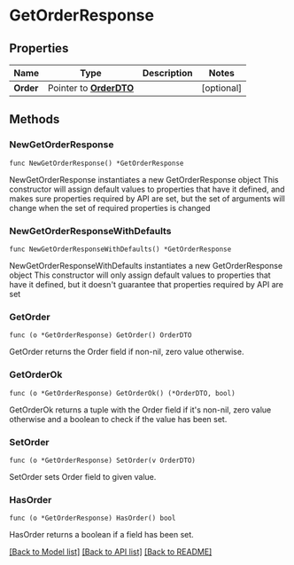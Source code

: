 # GetOrderResponse

## Properties

Name | Type | Description | Notes
------------ | ------------- | ------------- | -------------
**Order** | Pointer to [**OrderDTO**](OrderDTO.md) |  | [optional] 

## Methods

### NewGetOrderResponse

`func NewGetOrderResponse() *GetOrderResponse`

NewGetOrderResponse instantiates a new GetOrderResponse object
This constructor will assign default values to properties that have it defined,
and makes sure properties required by API are set, but the set of arguments
will change when the set of required properties is changed

### NewGetOrderResponseWithDefaults

`func NewGetOrderResponseWithDefaults() *GetOrderResponse`

NewGetOrderResponseWithDefaults instantiates a new GetOrderResponse object
This constructor will only assign default values to properties that have it defined,
but it doesn't guarantee that properties required by API are set

### GetOrder

`func (o *GetOrderResponse) GetOrder() OrderDTO`

GetOrder returns the Order field if non-nil, zero value otherwise.

### GetOrderOk

`func (o *GetOrderResponse) GetOrderOk() (*OrderDTO, bool)`

GetOrderOk returns a tuple with the Order field if it's non-nil, zero value otherwise
and a boolean to check if the value has been set.

### SetOrder

`func (o *GetOrderResponse) SetOrder(v OrderDTO)`

SetOrder sets Order field to given value.

### HasOrder

`func (o *GetOrderResponse) HasOrder() bool`

HasOrder returns a boolean if a field has been set.


[[Back to Model list]](../README.md#documentation-for-models) [[Back to API list]](../README.md#documentation-for-api-endpoints) [[Back to README]](../README.md)


